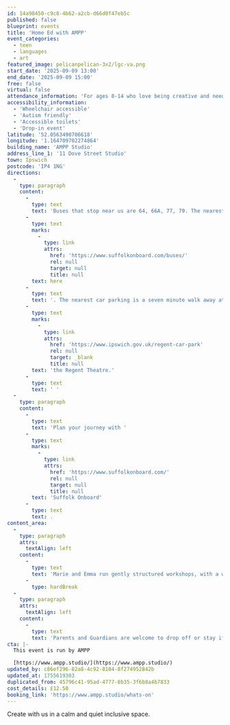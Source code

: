 ```yaml
---
id: 14a98450-c9c8-4b62-a2cb-d66d0f47eb5c
published: false
blueprint: events
title: 'Home Ed with AMPP'
event_categories:
  - teen
  - languages
  - art
featured_image: pelicanpelican-3x2/lgc-va.png
start_date: '2025-09-09 13:00'
end_date: '2025-09-09 15:00'
free: false
virtual: false
attendance_information: 'For ages 8-14 who love being creative and need a different kind of educational space to thrive.'
accessibility_information:
  - 'Wheelchair accessible'
  - 'Autism friendly'
  - 'Accessible toilets'
  - 'Drop-in event'
latitude: '52.0563490706618'
longitude: '1.164709702274864'
building_name: 'AMPP Studio'
address_line_1: '11 Dove Street Studio'
town: Ipswich
postcode: 'IP4 1NG'
directions:
  -
    type: paragraph
    content:
      -
        type: text
        text: 'Buses that stop near us are 64, 66A, 77, 79. The nearest bus stop is one minute walk away, see the latest bus timetables '
      -
        type: text
        marks:
          -
            type: link
            attrs:
              href: 'https://www.suffolkonboard.com/buses/'
              rel: null
              target: null
              title: null
        text: here
      -
        type: text
        text: '. The nearest car parking is a seven minute walk away at '
      -
        type: text
        marks:
          -
            type: link
            attrs:
              href: 'https://www.ipswich.gov.uk/regent-car-park'
              rel: null
              target: _blank
              title: null
        text: 'the Regent Theatre.'
      -
        type: text
        text: ' '
  -
    type: paragraph
    content:
      -
        type: text
        text: 'Plan your journey with '
      -
        type: text
        marks:
          -
            type: link
            attrs:
              href: 'https://www.suffolkonboard.com/'
              rel: null
              target: null
              title: null
        text: 'Suffolk Onboard'
      -
        type: text
        text: .
content_area:
  -
    type: paragraph
    attrs:
      textAlign: left
    content:
      -
        type: text
        text: 'Marie and Emma run gently structured workshops, with a weekly theme with opportunities to make and create in different ways.'
      -
        type: hardBreak
  -
    type: paragraph
    attrs:
      textAlign: left
    content:
      -
        type: text
        text: 'Parents and Guardians are welcome to drop off or stay if they get involved!'
cta: |-
  This event is run by AMPP

  [https://www.ampp.studio/](https://www.ampp.studio/)
updated_by: c86ef296-82a8-4c92-8104-8f274952842b
updated_at: 1755619303
duplicated_from: 45796c41-95ad-4777-8b35-3f6b8a4b7833
cost_details: £12.50
booking_link: 'https://www.ampp.studio/whats-on'
---
```

Create with us in a calm and quiet inclusive space.